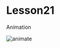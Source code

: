 # Lesson21 

Animation

![animate](https://user-images.githubusercontent.com/30910230/59013412-90cbb880-8842-11e9-82be-494dbad61ac0.gif)
